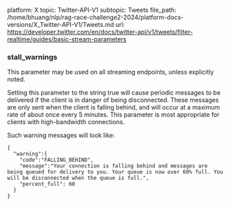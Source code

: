 platform: X
topic: Twitter-API-V1
subtopic: Tweets
file_path: /home/bhuang/nlp/rag-race-challenge2-2024/platform-docs-versions/X_Twitter-API-V1/Tweets.md
url: https://developer.twitter.com/en/docs/twitter-api/v1/tweets/filter-realtime/guides/basic-stream-parameters

### stall\_warnings

This parameter may be used on all streaming endpoints, unless explicitly noted.

Setting this parameter to the string true will cause periodic messages to be delivered if the client is in danger of being disconnected. These messages are only sent when the client is falling behind, and will occur at a maximum rate of about once every 5 minutes. This parameter is most appropriate for clients with high-bandwidth connections.

Such warning messages will look like:

    {
      "warning":{
        "code":"FALLING_BEHIND",
        "message":"Your connection is falling behind and messages are being queued for delivery to you. Your queue is now over 60% full. You will be disconnected when the queue is full.",
        "percent_full": 60
      }
    }